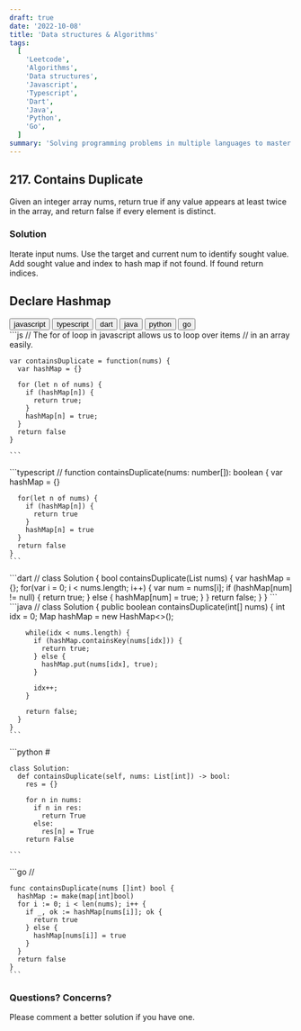 ```yaml
---
draft: true
date: '2022-10-08'
title: 'Data structures & Algorithms'
tags:
  [
    'Leetcode',
    'Algorithms',
    'Data structures',
    'Javascript',
    'Typescript',
    'Dart',
    'Java',
    'Python',
    'Go',
  ]
summary: 'Solving programming problems in multiple languages to master syntax, data structures, and algorithms.'
---
```


## 217. Contains Duplicate

Given an integer array nums, return true if any value appears at least twice in
the array, and return false if every element is distinct.

### Solution

Iterate input nums. Use the target and current num to identify sought value. Add
sought value and index to hash map if not found. If found return indices.

## Declare Hashmap

<div className="tab-group">
  <div className="tab">
    <button id="js" className="tablinks">javascript</button>
    <button id="ts" className="tablinks">typescript</button>
    <button id="dart" className="tablinks">dart</button>
    <button id="java" className="tablinks">java</button>
    <button id="python" className="tablinks">python</button>
    <button id="go" className="tablinks">go</button>
  </div>

  <div id="js" className="tabcontent">
    ```js
    // The for of loop in javascript allows us to loop over items
    // in an array easily.

    var containsDuplicate = function(nums) {
      var hashMap = {}

      for (let n of nums) {
        if (hashMap[n]) {
          return true;
        }
        hashMap[n] = true;
      }
      return false
    }

    ```

  </div>

  <div id="ts" className="tabcontent">
    ```typescript
    //
    function containsDuplicate(nums: number[]): boolean {
      var hashMap = {}

      for(let n of nums) {
        if (hashMap[n]) {
          return true
        }
        hashMap[n] = true
      }
      return false
    }
    ```

  </div>

  <div id="dart" className="tabcontent">
    ```dart
    //
    class Solution {
      bool containsDuplicate(List<int> nums) {
        var hashMap = {};
        for(var i = 0; i < nums.length; i++) {
          var num = nums[i];
          if (hashMap[num] != null) {
            return true;
          } else {
            hashMap[num] = true;
          }
        }
        return false;
      }
    }
    ```

  </div>

  <div id="java" className="tabcontent">
    ```java
    //
    class Solution {
      public boolean containsDuplicate(int[] nums) {
        int idx = 0;
        Map hashMap = new HashMap<>();

        while(idx < nums.length) {
          if (hashMap.containsKey(nums[idx])) {
            return true;
          } else {
            hashMap.put(nums[idx], true);
          }

          idx++;
        }

        return false;
      }
    }
    ```

  </div>

  <div id="python" className="tabcontent">
    ```python
    #

    class Solution:
      def containsDuplicate(self, nums: List[int]) -> bool:
        res = {}

        for n in nums:
          if n in res:
            return True
          else:
            res[n] = True
        return False

    ```

  </div>

  <div id="go" className="tabcontent">
    ```go
    //

    func containsDuplicate(nums []int) bool {
      hashMap := make(map[int]bool)
      for i := 0; i < len(nums); i++ {
        if _, ok := hashMap[nums[i]]; ok {
          return true
        } else {
          hashMap[nums[i]] = true
        }
      }
      return false
    }
    ```

  </div>
</div>

### Questions? Concerns?

Please comment a better solution if you have one.
